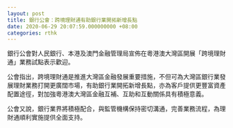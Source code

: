 ```yaml
---
layout: post
title: 銀行公會：跨境理財通有助銀行業開拓新增長點
date: 2020-06-29 20:07:59.000000000 +08:00
categories: rthk
---
```


銀行公會對人民銀行、本港及澳門金融管理局宣佈在粵港澳大灣區開展「跨境理財通」業務試點表示歡迎。

公會指出，跨境理財通是推進大灣區金融發展重要措施，不但可為大灣區銀行業發展理財業務打開更廣闊市場，有助銀行業開拓新增長點，亦為客戶提供更豐富資產配置途徑，對加強粵港澳大灣區金融互補、互助和互動關係具有積極意義。

公會又說，銀行業界將積極配合，與監管機構保持密切溝通，完善業務流程，為理財通順利實施提供全面支持。
